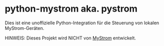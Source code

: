 # python-mystrom aka. pystrom

Dies ist eine unoffizielle Python-Integration für die Steuerung von lokalen MyStrom-Geräten.

HINWEIS: Dieses Projekt wird NICHT von [MyStrom](https://mystrom.ch) entwickelt.
